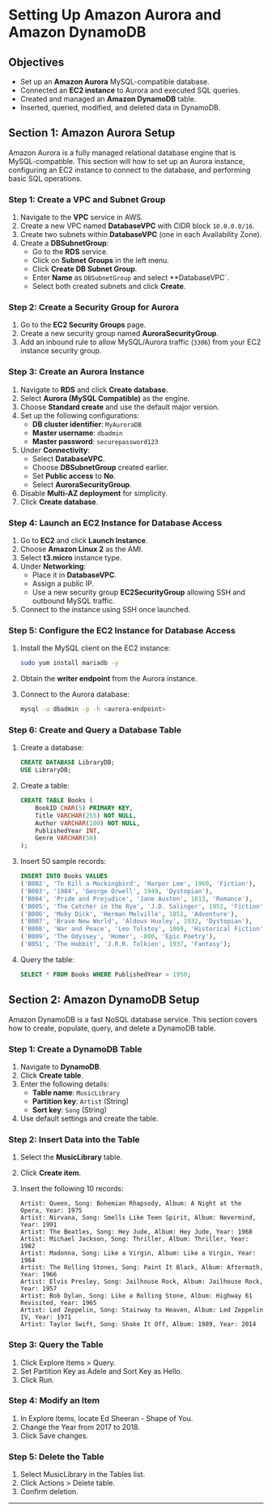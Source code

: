 # **Setting Up Amazon Aurora and Amazon DynamoDB**

## **Objectives**

- Set up an **Amazon Aurora** MySQL-compatible database.
- Connected an **EC2 instance** to Aurora and executed SQL queries.
- Created and managed an **Amazon DynamoDB** table.
- Inserted, queried, modified, and deleted data in DynamoDB.

## **Section 1: Amazon Aurora Setup**

Amazon Aurora is a fully managed relational database engine that is MySQL-compatible. This section will how to set up an Aurora instance, configuring an EC2 instance to connect to the database, and performing basic SQL operations.

### Step 1: Create a VPC and Subnet Group
1. Navigate to the **VPC** service in AWS.
2. Create a new VPC named **DatabaseVPC** with CIDR block `10.0.0.0/16`.
3. Create two subnets within **DatabaseVPC** (one in each Availability Zone).
4. Create a **DBSubnetGroup**:
   - Go to the **RDS** service.
   - Click on **Subnet Groups** in the left menu.
   - Click **Create DB Subnet Group**.
   - Enter **Name** as `DBSubnetGroup` and select **DatabaseVPC`.
   - Select both created subnets and click **Create**.

### Step 2: Create a Security Group for Aurora
1. Go to the **EC2 Security Groups** page.
2. Create a new security group named **AuroraSecurityGroup**.
3. Add an inbound rule to allow MySQL/Aurora traffic (`3306`) from your EC2 instance security group.

### Step 3: Create an Aurora Instance
1. Navigate to **RDS** and click **Create database**.
2. Select **Aurora (MySQL Compatible)** as the engine.
3. Choose **Standard create** and use the default major version.
4. Set up the following configurations:
   - **DB cluster identifier**: `MyAuroraDB`
   - **Master username**: `dbadmin`
   - **Master password**: `securepassword123`
5. Under **Connectivity**:
   - Select **DatabaseVPC**.
   - Choose **DBSubnetGroup** created earlier.
   - Set **Public access** to **No**.
   - Select **AuroraSecurityGroup**.
6. Disable **Multi-AZ deployment** for simplicity.
7. Click **Create database**.

### Step 4: Launch an EC2 Instance for Database Access
1. Go to **EC2** and click **Launch Instance**.
2. Choose **Amazon Linux 2** as the AMI.
3. Select **t3.micro** instance type.
4. Under **Networking**:
   - Place it in **DatabaseVPC**.
   - Assign a public IP.
   - Use a new security group **EC2SecurityGroup** allowing SSH and outbound MySQL traffic.
5. Connect to the instance using SSH once launched.

### Step 5: Configure the EC2 Instance for Database Access
1. Install the MySQL client on the EC2 instance:

   ```bash
   sudo yum install mariadb -y
   ```
   
2. Obtain the **writer endpoint** from the Aurora instance.
3. Connect to the Aurora database:

   ```bash
   mysql -u dbadmin -p -h <aurora-endpoint>
   ```

### Step 6: Create and Query a Database Table
1. Create a database:

   ```sql
   CREATE DATABASE LibraryDB;
   USE LibraryDB;
   ```
   
2. Create a table:

   ```sql
   CREATE TABLE Books (
       BookID CHAR(5) PRIMARY KEY,
       Title VARCHAR(255) NOT NULL,
       Author VARCHAR(100) NOT NULL,
       PublishedYear INT,
       Genre VARCHAR(50)
   );
   ```
   
3. Insert 50 sample records:

   ```sql
   INSERT INTO Books VALUES 
   ('B002', 'To Kill a Mockingbird', 'Harper Lee', 1960, 'Fiction'),
   ('B003', '1984', 'George Orwell', 1949, 'Dystopian'),
   ('B004', 'Pride and Prejudice', 'Jane Austen', 1813, 'Romance'),
   ('B005', 'The Catcher in the Rye', 'J.D. Salinger', 1951, 'Fiction'),
   ('B006', 'Moby Dick', 'Herman Melville', 1851, 'Adventure'),
   ('B007', 'Brave New World', 'Aldous Huxley', 1932, 'Dystopian'),
   ('B008', 'War and Peace', 'Leo Tolstoy', 1869, 'Historical Fiction'),
   ('B009', 'The Odyssey', 'Homer', -800, 'Epic Poetry'),
   ('B051', 'The Hobbit', 'J.R.R. Tolkien', 1937, 'Fantasy');
   ```
   
4. Query the table:

   ```sql
   SELECT * FROM Books WHERE PublishedYear > 1950;
   ```

## **Section 2: Amazon DynamoDB Setup**

Amazon DynamoDB is a fast NoSQL database service. This section covers how to create, populate, query, and delete a DynamoDB table.

### Step 1: Create a DynamoDB Table
1. Navigate to **DynamoDB**.
2. Click **Create table**.
3. Enter the following details:
   - **Table name**: `MusicLibrary`
   - **Partition key**: `Artist` (String)
   - **Sort key**: `Song` (String)
4. Use default settings and create the table.

### Step 2: Insert Data into the Table
1. Select the **MusicLibrary** table.
2. Click **Create item**.
3. Insert the following 10 records:

   ```
   Artist: Queen, Song: Bohemian Rhapsody, Album: A Night at the Opera, Year: 1975
   Artist: Nirvana, Song: Smells Like Teen Spirit, Album: Nevermind, Year: 1991
   Artist: The Beatles, Song: Hey Jude, Album: Hey Jude, Year: 1968
   Artist: Michael Jackson, Song: Thriller, Album: Thriller, Year: 1982
   Artist: Madonna, Song: Like a Virgin, Album: Like a Virgin, Year: 1984
   Artist: The Rolling Stones, Song: Paint It Black, Album: Aftermath, Year: 1966
   Artist: Elvis Presley, Song: Jailhouse Rock, Album: Jailhouse Rock, Year: 1957
   Artist: Bob Dylan, Song: Like a Rolling Stone, Album: Highway 61 Revisited, Year: 1965
   Artist: Led Zeppelin, Song: Stairway to Heaven, Album: Led Zeppelin IV, Year: 1971
   Artist: Taylor Swift, Song: Shake It Off, Album: 1989, Year: 2014
   ```

### Step 3: Query the Table
1. Click Explore Items > Query.
2. Set Partition Key as Adele and Sort Key as Hello.
3. Click Run.

### Step 4: Modify an Item

1. In Explore Items, locate Ed Sheeran - Shape of You.
2. Change the Year from 2017 to 2018.
3. Click Save changes.

### Step 5: Delete the Table

1. Select MusicLibrary in the Tables list.
2. Click Actions > Delete table.
3. Confirm deletion.

---

